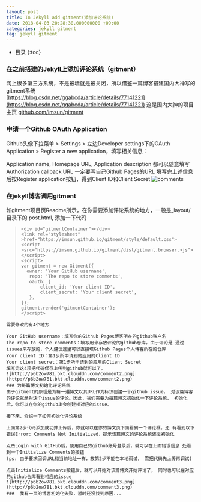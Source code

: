 ```yaml
---
layout: post
title: In Jekyll add gitment(添加评论系统)
date: 2018-04-03 20:28:30.000000000 +09:00
categories: jekyll gitment
tag: jekyll gitment
---
```

* 目录
{:toc}
### 在之前搭建的Jekyll上添加评论系统（gitment）
网上很多第三方系统，不是被墙就是被关闭，所以借鉴一篇博客搭建国内大神写的gitment系统<br>
[https://blog.csdn.net/ggabcda/article/details/77141221](https://blog.csdn.net/ggabcda/article/details/77141221)
这是国内大神的项目主页
[github.com/imsun/gitment ](github.com/imsun/gitment)
### 申请一个Github OAuth Application
Github头像下拉菜单 > Settings > 左边Developer settings下的OAuth Application > Register a new application，填写相关信息：

Application name, Homepage URL, Application description 都可以随意填写
Authorization callback URL 一定要写自己Github Pages的URL
填写完上述信息后按Register application按钮，得到Client ID和Client Secret
![comments](http://p6b2ow781.bkt.clouddn.com/comment1.png)
###  在jekyll博客调用gitment
如gitment项目页Readme所示，在你需要添加评论系统的地方，一般是_layout/目录下的 post.html, 添加一下代码
>
>```
><div id="gitmentContainer"></div>
><link rel="stylesheet" >href="https://imsun.github.io/gitment/style/default.css">
><script >src="https://imsun.github.io/gitment/dist/gitment.browser.>js"></script>
><script>
>var gitment = new Gitment({
>   owner: 'Your GitHub username',
>    repo: 'The repo to store comments',
>    oauth: {
>        client_id: 'Your client ID',
>        client_secret: 'Your client secret',
>    },
>});
>gitment.render('gitmentContainer');
></script>
```
需要修改的有4个地方

Your GitHub username：填写你的Github Pages博客所在的github账户名
The repo to store comments：填写用来存放评论的github仓库，由于评论是 通过issues来存放的，个人建议这里可以直接填Github Pages个人博客所在的仓库
Your client ID：第1步所申请到的应用的Client ID
Your client secret：第1步所申请到的应用的Client Secret
填写完这4项把代码保存上传到github就可以了。
![http://p6b2ow781.bkt.clouddn.com/comment2.png](http://p6b2ow781.bkt.clouddn.com/comment2.png)
### 为每篇博文初始化评论系统
由于gitment的原理是为每一遍博文以其URL作为标识创建一个github issue， 对该篇博客的评论就是对这个issue的评论。因此，我们需要为每篇博文初始化一下评论系统， 初始化后，你可以在你的github上会创建相对应的issue。

接下来，介绍一下如何初始化评论系统

上面第2步代码添加成功并上传后，你就可以在你的博文页下面看到一个评论框，还 有看到以下错误Error: Comments Not Initialized，提示该篇博文的评论系统还没初始化

点击Login with GitHub后，使用自己的github账号登录后，就可以在上面错误信息 处看到一个Initialize Comments的按钮
(ps: 由于要求回调URL和当前地址一样，故第2步不能在本地调试， 需把代码先上传再调试)

点击Initialize Comments按钮后，就可以开始对该篇博文开始评论了， 同时也可以在对应的github仓库看到相应的issue
![http://p6b2ow781.bkt.clouddn.com/comment3.png](http://p6b2ow781.bkt.clouddn.com/comment3.png)
###  我有一页的博客初始化失败，暂时还没找到原因...
